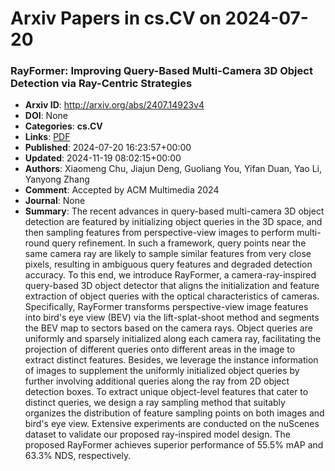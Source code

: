 # Arxiv Papers in cs.CV on 2024-07-20
### RayFormer: Improving Query-Based Multi-Camera 3D Object Detection via Ray-Centric Strategies
- **Arxiv ID**: http://arxiv.org/abs/2407.14923v4
- **DOI**: None
- **Categories**: **cs.CV**
- **Links**: [PDF](http://arxiv.org/pdf/2407.14923v4)
- **Published**: 2024-07-20 16:23:57+00:00
- **Updated**: 2024-11-19 08:02:15+00:00
- **Authors**: Xiaomeng Chu, Jiajun Deng, Guoliang You, Yifan Duan, Yao Li, Yanyong Zhang
- **Comment**: Accepted by ACM Multimedia 2024
- **Journal**: None
- **Summary**: The recent advances in query-based multi-camera 3D object detection are featured by initializing object queries in the 3D space, and then sampling features from perspective-view images to perform multi-round query refinement. In such a framework, query points near the same camera ray are likely to sample similar features from very close pixels, resulting in ambiguous query features and degraded detection accuracy. To this end, we introduce RayFormer, a camera-ray-inspired query-based 3D object detector that aligns the initialization and feature extraction of object queries with the optical characteristics of cameras. Specifically, RayFormer transforms perspective-view image features into bird's eye view (BEV) via the lift-splat-shoot method and segments the BEV map to sectors based on the camera rays. Object queries are uniformly and sparsely initialized along each camera ray, facilitating the projection of different queries onto different areas in the image to extract distinct features. Besides, we leverage the instance information of images to supplement the uniformly initialized object queries by further involving additional queries along the ray from 2D object detection boxes. To extract unique object-level features that cater to distinct queries, we design a ray sampling method that suitably organizes the distribution of feature sampling points on both images and bird's eye view. Extensive experiments are conducted on the nuScenes dataset to validate our proposed ray-inspired model design. The proposed RayFormer achieves superior performance of 55.5% mAP and 63.3% NDS, respectively.



